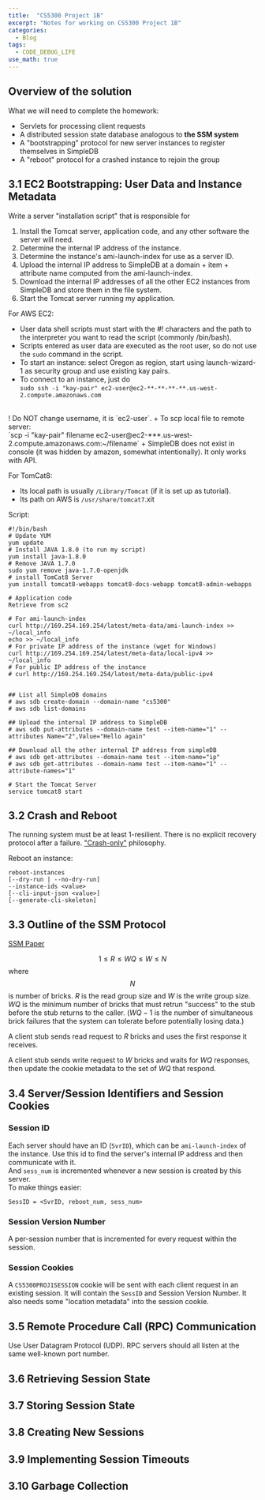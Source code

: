 ```yaml
---
title:  "CS5300 Project 1B"
excerpt: "Notes for working on CS5300 Project 1B"
categories:
  - Blog
tags:
  - CODE_DEBUG_LIFE
use_math: true
---
```


## Overview of the solution
What we will need to complete the homework:

+ Servlets for processing client requests
+ A distributed session state database analogous to __the SSM system__
+ A "bootstrapping" protocol for new server instances to register themselves in SimpleDB
+ A "reboot" protocol for a crashed instance to rejoin the group

## 3.1 EC2 Bootstrapping: User Data and Instance Metadata
Write a server "installation script" that is responsible for

1. Install the Tomcat server, application code, and any other software the server will need.
2. Determine the internal IP address of the instance.
3. Determine the instance's ami-launch-index for use as a server ID.
4. Upload the internal IP address to SimpleDB at a domain + item + attribute name computed from the ami-launch-index.
5. Download the internal IP addresses of all the other EC2 instances from SimpleDB and store them in the file system.
6. Start the Tomcat server running my application.

For AWS EC2:

+ User data shell scripts must start with the #! characters and the path to the interpreter you want to read the script (commonly /bin/bash).
+ Scripts entered as user data are executed as the root user, so do not use the `sudo` command in the script.
+ To start an instance: select Oregon as region, start using launch-wizard-1 as security group and use existing kay pairs.
+ To connect to an instance, just do<br/>
`sudo ssh -i "kay-pair" ec2-user@ec2-**-**-**-**.us-west-2.compute.amazonaws.com`
<br />
! Do NOT change username, it is `ec2-user`.
+ To scp local file to remote server:<br/>
`scp -i "kay-pair" filename ec2-user@ec2-***.us-west-2.compute.amazonaws.com:~/filename`
+ SimpleDB does not exist in console (it was hidden by amazon, somewhat intentionally). It only works with API.

For TomCat8:

+ Its local path is usually `/Library/Tomcat` (if it is set up as tutorial).
+ Its path on AWS is `/usr/share/tomcat7`.xit

Script:

```
#!/bin/bash
# Update YUM
yum update
# Install JAVA 1.8.0 (to run my script)
yum install java-1.8.0
# Remove JAVA 1.7.0
sudo yum remove java-1.7.0-openjdk
# install TomCat8 Server
yum install tomcat8-webapps tomcat8-docs-webapp tomcat8-admin-webapps

# Application code
Retrieve from sc2

# For ami-launch-index
curl http://169.254.169.254/latest/meta-data/ami-launch-index >> ~/local_info
echo >> ~/local_info
# For private IP address of the instance (wget for Windows)
curl http://169.254.169.254/latest/meta-data/local-ipv4 >> ~/local_info
# For public IP address of the instance
# curl http://169.254.169.254/latest/meta-data/public-ipv4


## List all SimpleDB domains
# aws sdb create-domain --domain-name "cs5300"
# aws sdb list-domains

## Upload the internal IP address to SimpleDB
# aws sdb put-attributes --domain-name test --item-name="1" --attributes Name="2",Value="Hello again"

## Download all the other internal IP address from simpleDB
# aws sdb get-attributes --domain-name test --item-name="ip"
# aws sdb get-attributes --domain-name test --item-name="1" --attribute-names="1"

# Start the Tomcat Server
service tomcat8 start
```

## 3.2 Crash and Reboot
The running system must be at least 1-resilient. There is no explicit recovery protocol after a failure. ["Crash-only"](https://www.usenix.org/legacy/events/hotos03/tech/full_papers/candea/candea.pdf "Described in this paper") philosophy.

Reboot an instance:

```
reboot-instances
[--dry-run | --no-dry-run]
--instance-ids <value>
[--cli-input-json <value>]
[--generate-cli-skeleton]
```

## 3.3 Outline of the SSM Protocol
[SSM Paper](http://research.microsoft.com/pubs/74713/ssm-nsdi.pdf "Operation of the SSM System")


$$
1 \le R \le WQ \le W \le N
$$
where $$N$$ is number of bricks. $R$ is the read group size and $W$ is the write group size. $WQ$ is the minimum number of bricks that must retrun "success" to the stub before the stub returns to the caller. ($WQ-1$ is the number of simultaneous brick failures that the system can tolerate before potentially losing data.)

A client stub sends read request to $R$ bricks and uses the first response it receives.

A client stub sends write request to $W$ bricks and waits for $WQ$ responses, then update the cookie metadata to the set of $WQ$ that respond.

## 3.4 Server/Session Identifiers and Session Cookies

### Session ID
Each server should have an ID (`SvrID`), which can be `ami-launch-index` of the instance. Use this id to find the server's internal IP address and then communicate with it.<br />
And `sess_num` is incremented whenever a new session is created by this server.
<br />
To make things easier:
```
SessID = <SvrID, reboot_num, sess_num>
```

### Session Version Number
A per-session number that is incremented for every request within the session.

### Session Cookies
A `CS5300PROJ1SESSION` cookie will be sent with each client request in an existing session. It will contain the `SessID` and Session Version Number. It also needs some "location metadata" into the session cookie.

## 3.5 Remote Procedure Call (RPC) Communication
Use User Datagram Protocol (UDP). RPC servers should all listen at the same well-known port number.

## 3.6 Retrieving Session State

## 3.7 Storing Session State

## 3.8 Creating New Sessions

## 3.9 Implementing Session Timeouts

## 3.10 Garbage Collection
